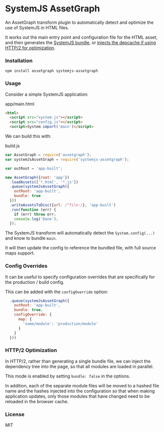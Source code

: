 SystemJS AssetGraph
===

An AssetGraph transform plugin to automatically detect and optimize the use of SystemJS in HTML files.

It works out the main entry point and configuration file for the HTML asset, and then generates the [SystemJS bundle](https://github.com/systemjs/builder),
or [injects the depcache if using HTTP/2 for optimization](#http-2-optimization).

### Installation

```
npm install assetgraph systemjs-assetgraph
```

### Usage

Consider a simple SystemJS application:

app/main.html
```html
<html>
  <script src="system.js"></script>
  <script src="config.js"></script>
  <script>System.import('main')</script>
```

We can build this with:

build.js
```javascript
var AssetGraph = require('assetgraph');
var systemJsAssetGraph = require('systemjs-assetgraph');

var outRoot = 'app-built';

new AssetGraph({root: 'app'})
  .loadAssets(['*.html', '*.js'])
  .queue(systemJsAssetGraph({
    outRoot: 'app-built',
    bundle: true
  }))
  .writeAssetsToDisc({url: /^file:/}, 'app-built')
  .run(function (err) {
    if (err) throw err;
    console.log('Done');
  });
```

The SystemJS transform will automatically detect the `System.config(...)` and know to bundle `main`.

It will then update the config to reference the bundled file, with full source maps support.

### Config Overrides

It can be useful to specify configuration overrides that are specifically for the production / build config.

This can be added with the `configOverride` option:

```javascript
  .queue(systemJsAssetGraph({
    outRoot: 'app-built',
    bundle: true,
    configOverride: {
      map: {
        'some/module': 'production/module'
      }
    }
  }))
```

### HTTP/2 Optimization

In HTTP/2, rather than generating a single bundle file, we can inject the dependency tree into the page, so that all modules are
loaded in parallel.

This mode is enabled by setting `bundle: false` in the options.

In addition, each of the separate module files will be moved to a hashed file name and the hashes injected into the configuration
so that when making application updates, only those modules that have changed need to be reloaded in the browser cache.

### License

MIT




